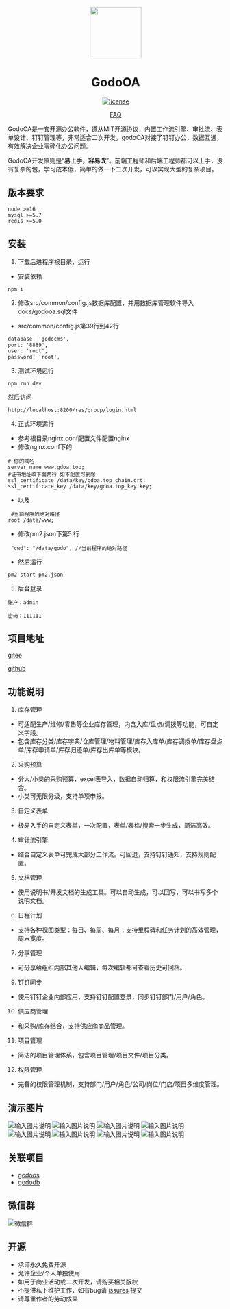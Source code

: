 <p align="center">
    <img src="./www/static/logo.png" width="120" height="120">
</p>

<h1 align="center">GodoOA</h1>
<div align="center">

[![license][license-image]][license-url]

[FAQ](./Faq.md)

[license-image]: ./docs/license_%20MIT.svg
[license-url]: https://spdx.org/licenses/MIT.html
</div>

GodoOA是一套开源办公软件，遵从MIT开源协议，内置工作流引擎、审批流、表单设计、钉钉管理等，非常适合二次开发。godoOA对接了钉钉办公，数据互通，有效解决企业零碎化办公问题。

GodoOA开发原则是“**易上手，容易改**”。前端工程师和后端工程师都可以上手，没有复杂的包，学习成本低，简单的做一下二次开发，可以实现大型的复杂项目。

## 版本要求

```
node >=16
mysql >=5.7
redis >=5.0
```
## 安装


1. 下载后进程序根目录，运行

- 安装依赖
```
npm i

```

2. 修改src/common/config.js数据库配置，并用数据库管理软件导入docs/godooa.sql文件

- src/common/config.js第39行到42行
```
database: 'godocms',
port: '8889',
user: 'root',
password: 'root',
```

3. 测试环境运行
```
npm run dev
```
然后访问
```
http://localhost:8200/res/group/login.html
```

4. 正式环境运行
- 参考根目录nginx.conf配置文件配置nginx
- 修改nginx.conf下的

```
# 你的域名
server_name www.gdoa.top;
#证书地址改下面两行 如不配置可删除
ssl_certificate /data/key/gdoa.top_chain.crt;
ssl_certificate_key /data/key/gdoa.top_key.key;
```
- 以及

```
 #当前程序的绝对路径
root /data/www;
```

- 修改pm2.json下第5 行
```
 "cwd": "/data/godo", //当前程序的绝对路径
```
- 然后运行
```
pm2 start pm2.json
```

5. 后台登录
```
账户：admin

密码：111111
```


## 项目地址


[gitee](https://gitee.com/ruitao_admin/gdoa)

[github](https://github.com/phpk/gdoa)

## 功能说明



1. 库存管理

- 可适配生产/维修/零售等企业库存管理，内含入库/盘点/调拨等功能，可自定义字段。
- 包含库存分类/库存字典/仓库管理/物料管理/库存入库单/库存调拨单/库存盘点单/库存申请单/库存归还单/库存出库单等模块。


2. 采购预算

- 分大/小类的采购预算，excel表导入，数据自动归算，和权限流引擎完美结合。
- 小类可无限分级，支持单项申报。


3. 自定义表单

- 极易入手的自定义表单，一次配置，表单/表格/搜索一步生成，简洁高效。


4. 审计流引擎

- 结合自定义表单可完成大部分工作流。可回退，支持钉钉通知，支持规则配置。

5. 文档管理

- 使用说明书/开发文档的生成工具。可以自动生成，可以回写，可以书写多个说明文档。


6. 日程计划

- 支持各种视图类型：每日、每周、每月；支持里程碑和任务计划的高效管理，周末宽度。


7. 分享管理

- 可分享给组织内部其他人编辑，每次编辑都可查看历史可回档。

9. 钉钉同步

- 使用钉钉企业内部应用，支持钉钉配置登录，同步钉钉部门/用户/角色。

10. 供应商管理

- 和采购/库存结合，支持供应商商品管理。

11. 项目管理

- 简洁的项目管理体系，包含项目管理/项目文件/项目分类。

12. 权限管理

- 完备的权限管理机制，支持部门/用户/角色/公司/岗位/门店/项目多维度管理。



## 演示图片

![输入图片说明](docs/1.jpg)
![输入图片说明](docs/2.jpg)
![输入图片说明](docs/3.jpg)
![输入图片说明](docs/4.jpg)
![输入图片说明](docs/5.jpg)
![输入图片说明](docs/6.jpg)
![输入图片说明](docs/9.jpg)
![输入图片说明](docs/10.jpg)


## 关联项目
- [godoos](https://gitee.com/ruitao_admin/godoos)
- [gododb](https://gitee.com/ruitao_admin/gododb)

## 微信群
![微信群](docs/wx.png)

## 开源

- 承诺永久免费开源
- 允许企业/个人单独使用
- 如用于商业活动或二次开发，请购买相关版权
- 不提供私下维护工作，如有bug请 [issures](https://gitee.com/ruitao_admin/gdoa/issues) 提交
- 请尊重作者的劳动成果
